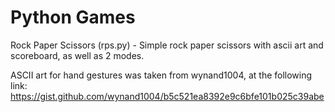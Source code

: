 # Python Games
Rock Paper Scissors (rps.py) - Simple rock paper scissors with ascii art and scoreboard, as well as 2 modes.

ASCII art for hand gestures was taken from wynand1004, at the following link: https://gist.github.com/wynand1004/b5c521ea8392e9c6bfe101b025c39abe 
